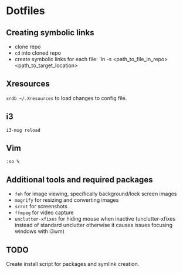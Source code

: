 # Dotfiles

## Creating symbolic links
- clone repo
- `cd` into cloned repo
- create symbolic links for each file: `ln -s <path_to_file_in_repo> <path_to_target_location>

## Xresources
`xrdb ~/.Xresources` to load changes to config file.

## i3
`i3-msg reload`

## Vim
`:so %`

## Additional tools and required packages
- `feh` for image viewing, specifically background/lock screen images
- `mogrify` for resizing and converting images
- `scrot` for screenshots
- `ffmpeg` for video capture
- `unclutter-xfixes` for hiding mouse when inactive (unclutter-xfixes instead of standard unclutter otherwise it causes issues focusing windows with i3wm)

## TODO
Create install script for packages and symlink creation.
